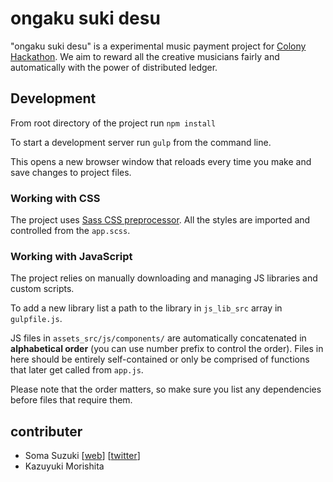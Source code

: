 # ongaku suki desu
"ongaku suki desu" is a experimental music payment project for [Colony Hackathon](https://github.com/JoinColony/colonyHackathon). We aim to reward all the creative musicians fairly and automatically with the power of distributed ledger. 

## Development
From root directory of the project run ``npm install`` 

To start a development server run ``gulp`` from the command line.

This opens a new browser window that reloads every time you make and save changes to project files.

### Working with CSS
The project uses [Sass CSS preprocessor](https://sass-lang.com/). All the styles are imported and controlled from the `app.scss`.


### Working with JavaScript

The project relies on manually downloading and managing JS libraries and custom scripts.

To add a new library list a path to the library in `js_lib_src` array in `gulpfile.js`.

JS files in `assets_src/js/components/` are automatically concatenated in **alphabetical order** (you can use number prefix to control the order). Files in here should be entirely self-contained or only be comprised of functions that later get called from `app.js`.



Please note that the order matters, so make sure you list any dependencies before files that require them.


## contributer
- Soma Suzuki [[web](https://soma11soma11.github.io/)] [[twitter](https://twitter.com/11_soma_)]
- Kazuyuki Morishita


